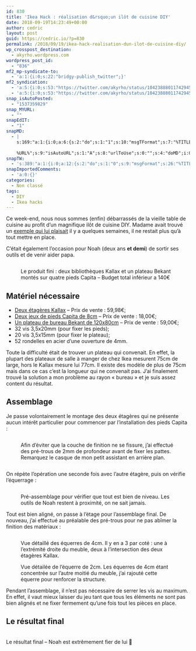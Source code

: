```yaml
---
id: 830
title: 'Ikea Hack : réalisation d&rsquo;un ilôt de cuisine DIY'
date: 2018-09-19T14:23:49+00:00
author: cedric
layout: post
guid: https://cedric.io/?p=830
permalink: /2018/09/19/ikea-hack-realisation-dun-ilot-de-cuisine-diy/
wp_crosspost_destination:
  - akyrho.wordpress.com
wordpress_post_id:
  - "836"
mf2_mp-syndicate-to:
  - 'a:1:{i:0;s:22:"bridgy-publish_twitter";}'
mf2_syndication:
  - 'a:5:{i:0;s:53:"https://twitter.com/akyrho/status/1042388801174294529";i:1;s:35:"https://akyrho.wordpress.com/?p=836";i:2;s:65:"https://www.facebook.com/cedric.bousmanne/posts/10155514114981296";i:3;s:49:"https://www.pinterest.com/pin/229613280986878672/";i:4;s:95:"https://medium.com/@akyrho/ikea-hack-r%C3%A9alisation-dun-il%C3%B4t-de-cuisine-diy-ef060f570153";}'
  - 'a:5:{i:0;s:53:"https://twitter.com/akyrho/status/1042388801174294529";i:1;s:35:"https://akyrho.wordpress.com/?p=836";i:2;s:65:"https://www.facebook.com/cedric.bousmanne/posts/10155514114981296";i:3;s:49:"https://www.pinterest.com/pin/229613280986878672/";i:4;s:95:"https://medium.com/@akyrho/ikea-hack-r%C3%A9alisation-dun-il%C3%B4t-de-cuisine-diy-ef060f570153";}'
snap_isAutoPosted:
  - "1537359829"
snap_MYURL:
  - ""
snapEdIT:
  - "1"
snapMD:
  - |
    s:169:"a:1:{i:0;a:6:{s:2:"do";s:1:"1";s:10:"msgTFormat";s:7:"%TITLE%";s:9:"msgFormat";s:19:"%FULLTEXT%
    
    %URL%";s:9:"isAutoURL";s:1:"A";s:8:"urlToUse";s:0:"";s:4:"doMD";i:0;}}";
snapTW:
  - 's:389:"a:1:{i:0;a:12:{s:2:"do";s:1:"0";s:9:"msgFormat";s:26:"%TITLE%. %EXCERPT% - %URL%";s:8:"attchImg";s:1:"1";s:9:"isAutoImg";s:1:"A";s:8:"imgToUse";s:0:"";s:9:"isAutoURL";s:1:"A";s:8:"urlToUse";s:0:"";s:4:"doTW";i:0;s:8:"isPosted";s:1:"1";s:4:"pgID";s:19:"1042388801174294529";s:7:"postURL";s:53:"https://twitter.com/akyrho/status/1042388801174294529";s:5:"pDate";s:19:"2018-09-19 12:23:52";}}";'
snapImportedComments:
  - 'a:0:{}'
categories:
  - Non classé
tags:
  - DIY
  - Ikea hacks
---
```

Ce week-end, nous nous sommes (enfin) débarrassés de la vieille table de cuisine au profit d&rsquo;un magnifique ilôt de cuisine DIY. Madame avait trouvé un [exemple qui lui plaisait](http://cmadecoeco.canalblog.com/archives/2012/03/22/23815387.html#&ui-state=dialog) il y a quelques semaines, il ne restait plus qu&rsquo;à tout mettre en place.

C&rsquo;était également l&rsquo;occasion pour Noah (deux ans **et demi**) de sortir ses outils et de venir aider papa.<figure class="wp-block-image">

<img src="https://i0.wp.com/cedric.io/wp-content/uploads/2018/09/img_1181.jpg?w=900&#038;ssl=1" alt="" class="wp-image-828" srcset="https://i0.wp.com/cedric.io/wp-content/uploads/2018/09/img_1181.jpg?w=2048&ssl=1 2048w, https://i0.wp.com/cedric.io/wp-content/uploads/2018/09/img_1181.jpg?resize=300%2C225&ssl=1 300w, https://i0.wp.com/cedric.io/wp-content/uploads/2018/09/img_1181.jpg?resize=768%2C576&ssl=1 768w, https://i0.wp.com/cedric.io/wp-content/uploads/2018/09/img_1181.jpg?resize=1024%2C768&ssl=1 1024w, https://i0.wp.com/cedric.io/wp-content/uploads/2018/09/img_1181.jpg?resize=668%2C501&ssl=1 668w, https://i0.wp.com/cedric.io/wp-content/uploads/2018/09/img_1181.jpg?w=1800&ssl=1 1800w" sizes="(max-width: 900px) 100vw, 900px" data-recalc-dims="1" /> <figcaption>Le produit fini : deux bibliothèques Kallax et un plateau Bekant montés sur quatre pieds Capita &#8211; Budget total inférieur a 140€</figcaption></figure> 

## Matériel nécessaire

  * [Deux étagères Kallax](https://www.ikea.com/be/fr/produits/rangement/syst%C3%A8mes-de-rangement-modulables/kallax-%C3%A9tag%C3%A8re-blanc-art-20275814/?k=20275814) &#8211; Prix de vente : 59,98€;
  * [Deux jeux de pieds Capita de 8cm](https://www.ikea.com/be/fr/produits/cuisines/meubles-de-cuisine/capita-pied-acier-inoxydable-art-30244346/?k=30244346) &#8211; Prix de vente : 18,00€;
  * [Un plateau de bureau Bekant de 120x80cm](https://www.ikea.com/be/fr/catalog/products/60253184/) &#8211; Prix de vente : 59,00€;
  * 32 vis 3,5x20mm (pour fixer les pieds);
  * 20 vis 3,5x15mm (pour fixer le plateau);
  * 52 rondelles en acier d&rsquo;une ouverture de 4mm.

Toute la difficulté était de trouver un plateau qui convenait. En effet, la plupart des plateaux de salle à manger de chez Ikea mesurent 75cm de large, hors le Kallax mesure lui 77cm. Il existe des modèle de plus de 75cm mais dans ce cas c&rsquo;est la longueur qui ne convenait pas. J&rsquo;ai finalement trouvé la solution a mon problème au rayon « bureau » et je suis assez content du résultat.

## Assemblage

Je passe volontairement le montage des deux étagères qui ne présente aucun intérêt particulier pour commencer par l&rsquo;installation des pieds Capita :<figure class="wp-block-image">

<img src="https://i0.wp.com/cedric.io/wp-content/uploads/2018/09/img_1170.jpg?w=900&#038;ssl=1" alt="" class="wp-image-822" srcset="https://i0.wp.com/cedric.io/wp-content/uploads/2018/09/img_1170.jpg?w=1536&ssl=1 1536w, https://i0.wp.com/cedric.io/wp-content/uploads/2018/09/img_1170.jpg?resize=225%2C300&ssl=1 225w, https://i0.wp.com/cedric.io/wp-content/uploads/2018/09/img_1170.jpg?resize=768%2C1024&ssl=1 768w, https://i0.wp.com/cedric.io/wp-content/uploads/2018/09/img_1170.jpg?resize=668%2C891&ssl=1 668w" sizes="(max-width: 900px) 100vw, 900px" data-recalc-dims="1" /> <figcaption>Afin d&rsquo;éviter que la couche de finition ne se fissure, j&rsquo;ai effectué des pré-trous de 2mm de profondeur avant de fixer les pattes. Remarquez le casque de mon petit assistant en arrière plan.</figcaption></figure> <figure class="wp-block-image"><img src="https://i1.wp.com/cedric.io/wp-content/uploads/2018/09/img_1171.jpg?w=900&#038;ssl=1" alt="" class="wp-image-823" data-recalc-dims="1" /></figure> 

On répète l&rsquo;opération une seconde fois avec l&rsquo;autre étagère, puis on vérifie l&rsquo;équerrage :<figure class="wp-block-image">

<img src="https://i1.wp.com/cedric.io/wp-content/uploads/2018/09/img_1173.jpg?w=900&#038;ssl=1" alt="" class="wp-image-827" data-recalc-dims="1" /> <figcaption>Pré-assemblage pour vérifier que tout est bien de niveau. Les outils de Noah restent à proximité, on ne sait jamais.</figcaption></figure> 

Tout est bien aligné, on passe à l&rsquo;étage pour l&rsquo;assemblage final. De nouveau, j&rsquo;ai effectué au préalable des pré-trous pour ne pas abîmer la finition des matériaux :<figure class="wp-block-image">

<img src="https://i1.wp.com/cedric.io/wp-content/uploads/2018/09/img_1177.jpg?w=900&#038;ssl=1" alt="" class="wp-image-825" data-recalc-dims="1" /> <figcaption>Vue détaillé des équerres de 4cm. Il y en a 3 par coté : une à l&rsquo;extrémité droite du meuble, deux à l’intersection des deux étagères Kallax.</figcaption></figure> <figure class="wp-block-image"><img src="https://i1.wp.com/cedric.io/wp-content/uploads/2018/09/img_1178.jpg?w=900&#038;ssl=1" alt="" class="wp-image-824" data-recalc-dims="1" /><figcaption>Vue détailée de l&rsquo;équerre de 2cm. Les équerres de 4cm étant concentrée sur l&rsquo;autre moitié du meuble, j&rsquo;ai rajouté cette équerre pour renforcer la structure.</figcaption></figure> 

Pendant l&rsquo;assemblage, il n&rsquo;est pas nécessaire de serrer les vis au maximum. En effet, il vaut mieux laisser du jeu tant que tous les éléments ne sont pas bien alignés et ne fixer fermement qu&rsquo;une fois tout les pièces en place.

## Le résultat final<figure class="wp-block-image">

<img src="https://i1.wp.com/cedric.io/wp-content/uploads/2018/09/img_1179.jpg?w=900&#038;ssl=1" alt="" class="wp-image-826" data-recalc-dims="1" /> <figcaption>Le résultat final &#8211; Noah est extrêmement fier de lui 🙂</figcaption></figure>